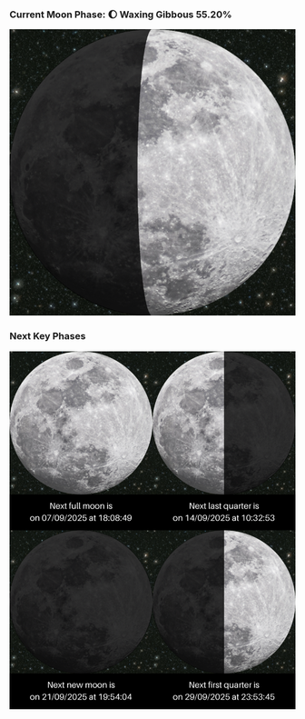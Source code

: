 ### Current Moon Phase: 🌔 Waxing Gibbous 55.20%
![Moon Phase](moonphase.png)
### Next Key Phases
![Gallery](gallery.png)